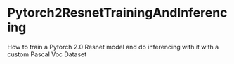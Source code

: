 # Pytorch2ResnetTrainingAndInferencing
How to train a Pytorch 2.0 Resnet model and do inferencing with it with a custom Pascal Voc Dataset
